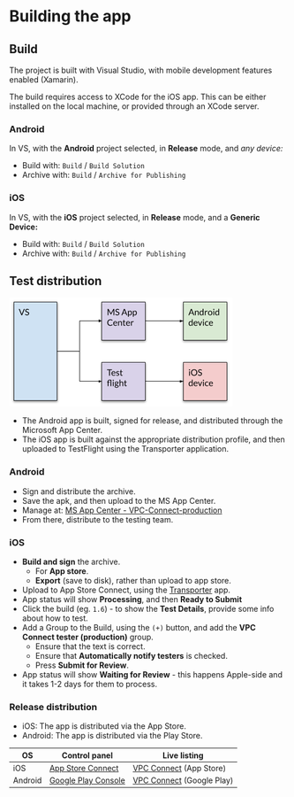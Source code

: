 # Building the app

## Build

The project is built with Visual Studio, with mobile development features enabled (Xamarin).

The build requires access to XCode for the iOS app. This can be either installed on the local machine, or provided through an XCode server.

### Android

In VS, with the **Android** project selected, in **Release** mode, and _any device:_

* Build with: `Build` / `Build Solution`
* Archive with: `Build` / `Archive for Publishing`

### iOS

In VS, with the **iOS** project selected, in **Release** mode, and a **Generic Device:**

* Build with: `Build` / `Build Solution`
* Archive with: `Build` / `Archive for Publishing`

## Test distribution

![Distribution](images/distribution.png)

* The Android app is built, signed for release, and distributed through the Microsoft App Center.
* The iOS app is built against the appropriate distribution profile, and then uploaded to TestFlight using the Transporter application.

### Android

* Sign and distribute the archive.
* Save the apk, and then upload to the MS App Center.
* Manage at: [MS App Center - VPC-Connect-production](https://appcenter.ms/users/policerewired/apps/VPC-Connect-production)
* From there, distribute to the testing team.

### iOS

* **Build and sign** the archive.
  * For **App store**.
  * **Export** (save to disk), rather than upload to app store.
* Upload to App Store Connect, using the [Transporter](https://apps.apple.com/us/app/transporter/id1450874784) app.
* App status will show **Processing**, and then **Ready to Submit**
* Click the build (eg. `1.6`) - to show the **Test Details**, provide some info about how to test.
* Add a Group to the Build, using the `(+)` button, and add the **VPC Connect tester (production)** group.
  * Ensure that the text is correct.
  * Ensure that **Automatically notify testers** is checked.
  * Press **Submit for Review**.
* App status will show **Waiting for Review** - this happens Apple-side and it takes 1-2 days for them to process.

### Release distribution

* iOS: The app is distributed via the App Store.
* Android: The app is distributed via the Play Store.

| OS | Control panel | Live listing |
|-|-|-|
| iOS | [App Store Connect](https://appstoreconnect.apple.com/apps) | [VPC Connect](https://apps.apple.com/us/app/vpc-connect/id1515015468) (App Store) |
| Android | [Google Play Console](https://play.google.com/console/u/0/developers/8638401992351776230/app/4975489043703658288/app-dashboard) | [VPC Connect](https://play.google.com/store/apps/details?id=org.vpc.connect) (Google Play) |

